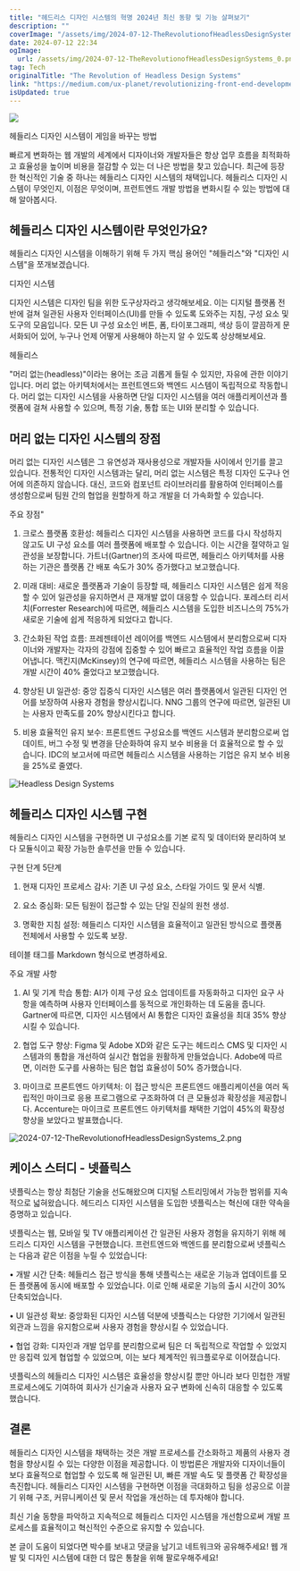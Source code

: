 ```yaml
---
title: "헤드리스 디자인 시스템의 혁명 2024년 최신 동향 및 기능 살펴보기"
description: ""
coverImage: "/assets/img/2024-07-12-TheRevolutionofHeadlessDesignSystems_0.png"
date: 2024-07-12 22:34
ogImage: 
  url: /assets/img/2024-07-12-TheRevolutionofHeadlessDesignSystems_0.png
tag: Tech
originalTitle: "The Revolution of Headless Design Systems"
link: "https://medium.com/ux-planet/revolutionizing-front-end-development-1426de24b4c3"
isUpdated: true
---
```





<img src="/assets/img/2024-07-12-TheRevolutionofHeadlessDesignSystems_0.png" />

헤들리스 디자인 시스템이 게임을 바꾸는 방법

빠르게 변화하는 웹 개발의 세계에서 디자이너와 개발자들은 항상 업무 흐름을 최적화하고 효율성을 높이며 비용을 절감할 수 있는 더 나은 방법을 찾고 있습니다. 최근에 등장한 혁신적인 기술 중 하나는 헤들리스 디자인 시스템의 채택입니다. 헤들리스 디자인 시스템이 무엇인지, 이점은 무엇이며, 프런트엔드 개발 방법을 변화시킬 수 있는 방법에 대해 알아봅시다.

## 헤들리스 디자인 시스템이란 무엇인가요?

<div class="content-ad"></div>

헤들리스 디자인 시스템을 이해하기 위해 두 가지 핵심 용어인 "헤들리스"와 "디자인 시스템"을 쪼개보겠습니다.

디자인 시스템

디자인 시스템은 디자인 팀을 위한 도구상자라고 생각해보세요. 이는 디지털 플랫폼 전반에 걸쳐 일관된 사용자 인터페이스(UI)를 만들 수 있도록 도와주는 지침, 구성 요소 및 도구의 모음입니다. 모든 UI 구성 요소인 버튼, 폼, 타이포그래피, 색상 등이 깔끔하게 문서화되어 있어, 누구나 언제 어떻게 사용해야 하는지 알 수 있도록 상상해보세요.

헤들리스

<div class="content-ad"></div>

"머리 없는(headless)"이라는 용어는 조금 괴롭게 들릴 수 있지만, 자유에 관한 이야기입니다. 머리 없는 아키텍처에서는 프런트엔드와 백엔드 시스템이 독립적으로 작동합니다. 머리 없는 디자인 시스템을 사용하면 단일 디자인 시스템을 여러 애플리케이션과 플랫폼에 걸쳐 사용할 수 있으며, 특정 기술, 통합 또는 UI와 분리할 수 있습니다.

## 머리 없는 디자인 시스템의 장점

머리 없는 디자인 시스템은 그 유연성과 재사용성으로 개발자들 사이에서 인기를 끌고 있습니다. 전통적인 디자인 시스템과는 달리, 머리 없는 시스템은 특정 디자인 도구나 언어에 의존하지 않습니다. 대신, 코드와 컴포넌트 라이브러리를 활용하여 인터페이스를 생성함으로써 팀원 간의 협업을 원할하게 하고 개발을 더 가속화할 수 있습니다.

주요 장점"

<div class="content-ad"></div>

1. 크로스 플랫폼 호환성: 헤들리스 디자인 시스템을 사용하면 코드를 다시 작성하지 않고도 UI 구성 요소를 여러 플랫폼에 배포할 수 있습니다. 이는 시간을 절약하고 일관성을 보장합니다. 가트너(Gartner)의 조사에 따르면, 헤들리스 아키텍처를 사용하는 기관은 플랫폼 간 배포 속도가 30% 증가했다고 보고했습니다.

2. 미래 대비: 새로운 플랫폼과 기술이 등장할 때, 헤들리스 디자인 시스템은 쉽게 적응할 수 있어 일관성을 유지하면서 큰 재개발 없이 대응할 수 있습니다. 포레스터 리서치(Forrester Research)에 따르면, 헤들리스 시스템을 도입한 비즈니스의 75%가 새로운 기술에 쉽게 적응하게 되었다고 합니다.

3. 간소화된 작업 흐름: 프레젠테이션 레이어를 백엔드 시스템에서 분리함으로써 디자이너와 개발자는 각자의 강점에 집중할 수 있어 빠르고 효율적인 작업 흐름을 이끌어냅니다. 맥킨지(McKinsey)의 연구에 따르면, 헤들리스 시스템을 사용하는 팀은 개발 시간이 40% 줄었다고 보고했습니다.

4. 향상된 UI 일관성: 중앙 집중식 디자인 시스템은 여러 플랫폼에서 일관된 디자인 언어를 보장하여 사용자 경험을 향상시킵니다. NNG 그룹의 연구에 따르면, 일관된 UI는 사용자 만족도를 20% 향상시킨다고 합니다.

<div class="content-ad"></div>

5. 비용 효율적인 유지 보수: 프론트엔드 구성요소를 백엔드 시스템과 분리함으로써 업데이트, 버그 수정 및 변경을 단순화하여 유지 보수 비용을 더 효율적으로 할 수 있습니다. IDC의 보고서에 따르면 헤들리스 시스템을 사용하는 기업은 유지 보수 비용을 25%로 줄였다.

![Headless Design Systems](/assets/img/2024-07-12-TheRevolutionofHeadlessDesignSystems_1.png)

## 헤들리스 디자인 시스템 구현

헤들리스 디자인 시스템을 구현하면 UI 구성요소를 기본 로직 및 데이터와 분리하여 보다 모듈식이고 확장 가능한 솔루션을 만들 수 있습니다.

<div class="content-ad"></div>

구현 단계 5단계

1. 현재 디자인 프로세스 감사: 기존 UI 구성 요소, 스타일 가이드 및 문서 식별.

2. 요소 중심화: 모든 팀원이 접근할 수 있는 단일 진실의 원천 생성.

3. 명확한 지침 설정: 헤들리스 디자인 시스템을 효율적이고 일관된 방식으로 플랫폼 전체에서 사용할 수 있도록 보장.

<div class="content-ad"></div>

테이블 태그를 Markdown 형식으로 변경하세요.

<div class="content-ad"></div>

주요 개발 사항

1. AI 및 기계 학습 통합: AI가 이제 구성 요소 업데이트를 자동화하고 디자인 요구 사항을 예측하며 사용자 인터페이스를 동적으로 개인화하는 데 도움을 줍니다. Gartner에 따르면, 디자인 시스템에서 AI 통합은 디자인 효율성을 최대 35% 향상시킬 수 있습니다.

2. 협업 도구 향상: Figma 및 Adobe XD와 같은 도구는 헤드리스 CMS 및 디자인 시스템과의 통합을 개선하여 실시간 협업을 원활하게 만들었습니다. Adobe에 따르면, 이러한 도구를 사용하는 팀은 협업 효율성이 50% 증가했습니다.

3. 마이크로 프론트엔드 아키텍처: 이 접근 방식은 프론트엔드 애플리케이션을 여러 독립적인 마이크로 응용 프로그램으로 구조화하여 더 큰 모듈성과 확장성을 제공합니다. Accenture는 마이크로 프론트엔드 아키텍처를 채택한 기업이 45%의 확장성 향상을 보았다고 발표했습니다.

<div class="content-ad"></div>

![2024-07-12-TheRevolutionofHeadlessDesignSystems_2.png](/assets/img/2024-07-12-TheRevolutionofHeadlessDesignSystems_2.png)

## 케이스 스터디 - 넷플릭스

넷플릭스는 항상 최첨단 기술을 선도해왔으며 디지털 스트리밍에서 가능한 범위를 지속적으로 넓혀왔습니다. 헤드리스 디자인 시스템을 도입한 넷플릭스는 혁신에 대한 약속을 증명하고 있습니다.

넷플릭스는 웹, 모바일 및 TV 애플리케이션 간 일관된 사용자 경험을 유지하기 위해 헤드리스 디자인 시스템을 구현했습니다. 프런트엔드와 백엔드를 분리함으로써 넷플릭스는 다음과 같은 이점을 누릴 수 있었습니다:

<div class="content-ad"></div>

• 개발 시간 단축: 헤들리스 접근 방식을 통해 넷플릭스는 새로운 기능과 업데이트를 모든 플랫폼에 동시에 배포할 수 있었습니다. 이로 인해 새로운 기능의 출시 시간이 30% 단축되었습니다.

• UI 일관성 확보: 중앙화된 디자인 시스템 덕분에 넷플릭스는 다양한 기기에서 일관된 외관과 느낌을 유지함으로써 사용자 경험을 향상시킬 수 있었습니다.

• 협업 강화: 디자인과 개발 업무를 분리함으로써 팀은 더 독립적으로 작업할 수 있었지만 응집력 있게 협업할 수 있었으며, 이는 보다 체계적인 워크플로우로 이어졌습니다.

넷플릭스의 헤들리스 디자인 시스템은 효율성을 향상시킬 뿐만 아니라 보다 민첩한 개발 프로세스에도 기여하여 회사가 신기술과 사용자 요구 변화에 신속히 대응할 수 있도록 했습니다.

<div class="content-ad"></div>

## 결론

헤들리스 디자인 시스템을 채택하는 것은 개발 프로세스를 간소화하고 제품의 사용자 경험을 향상시킬 수 있는 다양한 이점을 제공합니다. 이 방법론은 개발자와 디자이너들이 보다 효율적으로 협업할 수 있도록 해 일관된 UI, 빠른 개발 속도 및 플랫폼 간 확장성을 촉진합니다. 헤들리스 디자인 시스템을 구현하면 이점을 극대화하고 팀을 성공으로 이끌기 위해 구조, 커뮤니케이션 및 문서 작업을 개선하는 데 투자해야 합니다.

최신 기술 동향을 파악하고 지속적으로 헤들리스 디자인 시스템을 개선함으로써 개발 프로세스를 효율적이고 혁신적인 수준으로 유지할 수 있습니다.

본 글이 도움이 되었다면 박수를 보내고 댓글을 남기고 네트워크와 공유해주세요! 웹 개발 및 디자인 시스템에 대한 더 많은 통찰을 위해 팔로우해주세요!